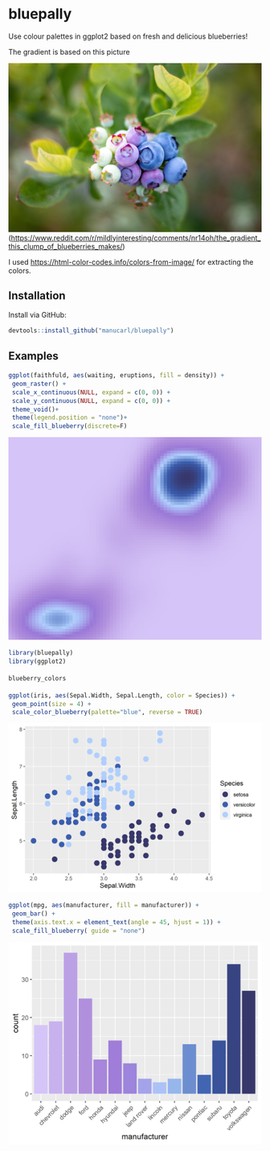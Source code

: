 # bluepally
Use colour palettes in ggplot2 based on fresh and delicious blueberries!

The gradient is based on this picture

![](bb.jpg)
(https://www.reddit.com/r/mildlyinteresting/comments/nr14oh/the_gradient_this_clump_of_blueberries_makes/)

I used https://html-color-codes.info/colors-from-image/ for extracting the colors.

## Installation
Install via GitHub:

``` r
devtools::install_github("manucarl/bluepally")
```

## Examples

```r
ggplot(faithfuld, aes(waiting, eruptions, fill = density)) +
 geom_raster() +
 scale_x_continuous(NULL, expand = c(0, 0)) + 
 scale_y_continuous(NULL, expand = c(0, 0)) + 
 theme_void()+
 theme(legend.position = "none")+
 scale_fill_blueberry(discrete=F)
```
<img src="man/figs/p3.png"/>

``` r
library(bluepally)
library(ggplot2)

blueberry_colors

ggplot(iris, aes(Sepal.Width, Sepal.Length, color = Species)) +
 geom_point(size = 4) +
 scale_color_blueberry(palette="blue", reverse = TRUE)
```

<img src="man/figs/p1.png"/>


``` r
ggplot(mpg, aes(manufacturer, fill = manufacturer)) +
 geom_bar() +
 theme(axis.text.x = element_text(angle = 45, hjust = 1)) +
 scale_fill_blueberry( guide = "none")
```

<img src="man/figs/p2.png"/>
